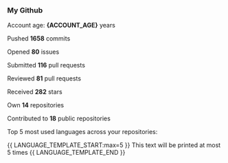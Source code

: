 ### My Github

Account age: **{ACCOUNT_AGE}** years

Pushed **1658** commits

Opened **80** issues

Submitted **116** pull requests

Reviewed **81** pull requests

Received **282** stars

Own **14** repositories

Contributed to **18** public repositories

Top 5 most used languages across your repositories:

{{ LANGUAGE_TEMPLATE_START:max=5 }}
This text will be printed at most 5 times
{{ LANGUAGE_TEMPLATE_END }}
